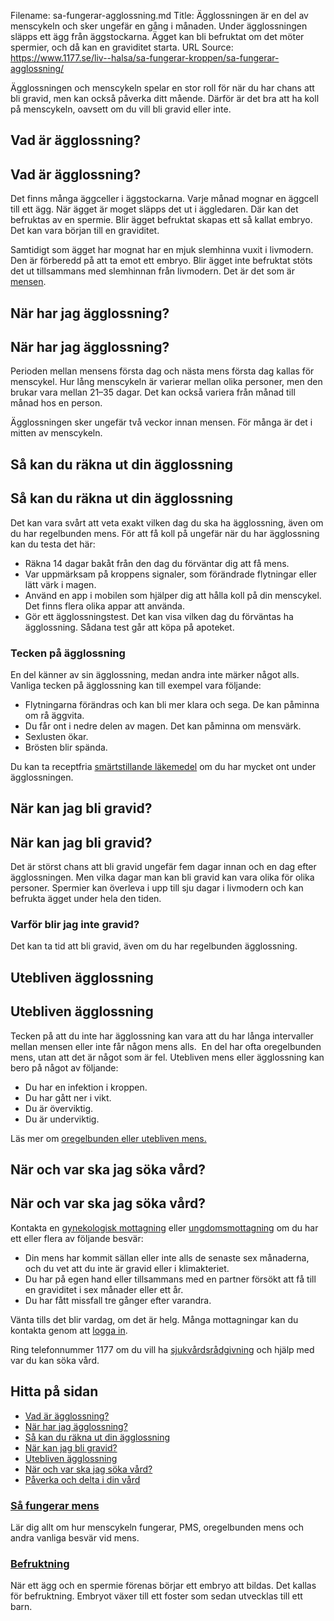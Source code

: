 Filename: sa-fungerar-agglossning.md
Title: Ägglossningen är en del av menscykeln och sker ungefär en gång i månaden. Under ägglossningen släpps ett ägg från äggstockarna. Ägget kan bli befruktat om det möter spermier, och då kan en graviditet starta.
URL Source: https://www.1177.se/liv--halsa/sa-fungerar-kroppen/sa-fungerar-agglossning/

Ägglossningen och menscykeln spelar en stor roll för när du har chans att bli gravid, men kan också påverka ditt mående. Därför är det bra att ha koll på menscykeln, oavsett om du vill bli gravid eller inte.

Vad är ägglossning?
-------------------

Vad är ägglossning?
-------------------

Det finns många äggceller i äggstockarna. Varje månad mognar en äggcell till ett ägg. När ägget är moget släpps det ut i äggledaren. Där kan det befruktas av en spermie. Blir ägget befruktat skapas ett så kallat embryo. Det kan vara början till en graviditet.

Samtidigt som ägget har mognat har en mjuk slemhinna vuxit i livmodern. Den är förberedd på att ta emot ett embryo. Blir ägget inte befruktat stöts det ut tillsammans med slemhinnan från livmodern. Det är det som är [mensen](https://www.1177.se/liv--halsa/sa-fungerar-kroppen/mens/).

När har jag ägglossning?
------------------------

När har jag ägglossning?
------------------------

Perioden mellan mensens första dag och nästa mens första dag kallas för menscykel. Hur lång menscykeln är varierar mellan olika personer, men den brukar vara mellan 21–35 dagar. Det kan också variera från månad till månad hos en person.

Ägglossningen sker ungefär två veckor innan mensen. För många är det i mitten av menscykeln.  

Så kan du räkna ut din ägglossning
----------------------------------

Så kan du räkna ut din ägglossning
----------------------------------

Det kan vara svårt att veta exakt vilken dag du ska ha ägglossning, även om du har regelbunden mens. För att få koll på ungefär när du har ägglossning kan du testa det här:

*   Räkna 14 dagar bakåt från den dag du förväntar dig att få mens.
*   Var uppmärksam på kroppens signaler, som förändrade flytningar eller lätt värk i magen.
*   Använd en app i mobilen som hjälper dig att hålla koll på din menscykel. Det finns flera olika appar att använda.
*   Gör ett ägglossningstest. Det kan visa vilken dag du förväntas ha ägglossning. Sådana test går att köpa på apoteket.

### Tecken på ägglossning

En del känner av sin ägglossning, medan andra inte märker något alls. Vanliga tecken på ägglossning kan till exempel vara följande:

*   Flytningarna förändras och kan bli mer klara och sega. De kan påminna om rå äggvita.
*   Du får ont i nedre delen av magen. Det kan påminna om mensvärk.
*   Sexlusten ökar.
*   Brösten blir spända.

Du kan ta receptfria [smärtstillande läkemedel](https://www.1177.se/undersokning-behandling/behandling-med-lakemedel/lakemedel-utifran-diagnos/receptfria-lakemedel-vid-tillfallig-smarta---vad-ska-jag-valja/) om du har mycket ont under ägglossningen.

När kan jag bli gravid?
-----------------------

När kan jag bli gravid?
-----------------------

Det är störst chans att bli gravid ungefär fem dagar innan och en dag efter ägglossningen. Men vilka dagar man kan bli gravid kan vara olika för olika personer. Spermier kan överleva i upp till sju dagar i livmodern och kan befrukta ägget under hela den tiden. 

### Varför blir jag inte gravid?

Det kan ta tid att bli gravid, även om du har regelbunden ägglossning.

Utebliven ägglossning
---------------------

Utebliven ägglossning
---------------------

Tecken på att du inte har ägglossning kan vara att du har långa intervaller mellan mensen eller inte får någon mens alls.  En del har ofta oregelbunden mens, utan att det är något som är fel. Utebliven mens eller ägglossning kan bero på något av följande:

*   Du har en infektion i kroppen.
*   Du har gått ner i vikt.
*   Du är överviktig.
*   Du är underviktig.

Läs mer om [oregelbunden eller utebliven mens.](https://www.1177.se/sjukdomar--besvar/konsorgan/mens-blodningar-och-flytningar/oregelbunden-eller-utebliven-mens/)

När och var ska jag söka vård?
------------------------------

När och var ska jag söka vård?
------------------------------

Kontakta en [gynekologisk mottagning](https://www.1177.se/lankbiblioteket/nationella-lankar/1177---lankar/hitta-vard---forinstallda-sok/hitta-vard---gynekologimottagning-nara-mig/) eller [ungdomsmottagning](https://www.1177.se/lankbiblioteket/nationella-lankar/1177---lankar/hitta-vard---forinstallda-sok/hitta-vard---ungdomsmottagning-nara-mig/) om du har ett eller flera av följande besvär:

*   Din mens har kommit sällan eller inte alls de senaste sex månaderna, och du vet att du inte är gravid eller i klimakteriet.
*   Du har på egen hand eller tillsammans med en partner försökt att få till en graviditet i sex månader eller ett år.
*   Du har fått missfall tre gånger efter varandra.

Vänta tills det blir vardag, om det är helg. Många mottagningar kan du kontakta genom att [logga in](https://e-tjanster.1177.se/mvk/login/login.xhtml).

Ring telefonnummer 1177 om du vill ha [sjukvårdsrådgivning](https://www.1177.se/Skane/om-1177-vardguiden/1177-vardguiden-pa-telefon/om-1177-vardguiden-pa-telefon/) och hjälp med var du kan söka vård.

Hitta på sidan
--------------

*   [Vad är ägglossning?](https://www.1177.se/liv--halsa/sa-fungerar-kroppen/sa-fungerar-agglossning/#section-216061)
*   [När har jag ägglossning?](https://www.1177.se/liv--halsa/sa-fungerar-kroppen/sa-fungerar-agglossning/#section-216062)
*   [Så kan du räkna ut din ägglossning](https://www.1177.se/liv--halsa/sa-fungerar-kroppen/sa-fungerar-agglossning/#section-216067)
*   [När kan jag bli gravid?](https://www.1177.se/liv--halsa/sa-fungerar-kroppen/sa-fungerar-agglossning/#section-217297)
*   [Utebliven ägglossning](https://www.1177.se/liv--halsa/sa-fungerar-kroppen/sa-fungerar-agglossning/#section-217301)
*   [När och var ska jag söka vård?](https://www.1177.se/liv--halsa/sa-fungerar-kroppen/sa-fungerar-agglossning/#section-217302)
*   [Påverka och delta i din vård](https://www.1177.se/liv--halsa/sa-fungerar-kroppen/sa-fungerar-agglossning/#section-217303)

### [Så fungerar mens](https://www.1177.se/liv--halsa/sa-fungerar-kroppen/mens/)

Lär dig allt om hur menscykeln fungerar, PMS, oregelbunden mens och andra vanliga besvär vid mens.

### [Befruktning](https://www.1177.se/barn--gravid/graviditet/om-graviditeten/befruktning/)

När ett ägg och en spermie förenas börjar ett embryo att bildas. Det kallas för befruktning. Embryot växer till ett foster som sedan utvecklas till ett barn.